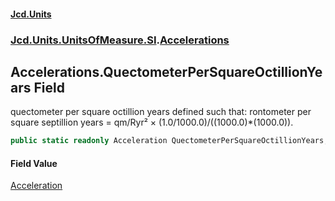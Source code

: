 #### [Jcd.Units](index.md 'index')
### [Jcd.Units.UnitsOfMeasure.SI](Jcd.Units.UnitsOfMeasure.SI.md 'Jcd.Units.UnitsOfMeasure.SI').[Accelerations](Accelerations.md 'Jcd.Units.UnitsOfMeasure.SI.Accelerations')

## Accelerations.QuectometerPerSquareOctillionYears Field

quectometer per square octillion years defined such that: rontometer per square septillion years = qm/Ryr² ×
(1.0/1000.0)/((1000.0)*(1000.0)).

```csharp
public static readonly Acceleration QuectometerPerSquareOctillionYears;
```

#### Field Value
[Acceleration](Acceleration.md 'Jcd.Units.UnitTypes.Acceleration')
